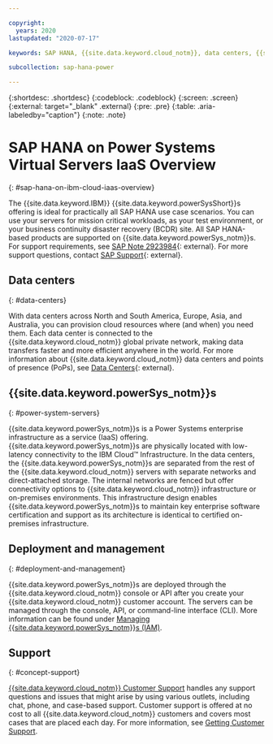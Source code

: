 ```yaml
---

copyright:
  years: 2020
lastupdated: "2020-07-17"

keywords: SAP HANA, {{site.data.keyword.cloud_notm}}, data centers, {{site.data.keyword.powerSys_notm}}, deployment, VLANs, SAP Certified, database, {{site.data.keyword.powerSysShort}}

subcollection: sap-hana-power

---
```


{:shortdesc: .shortdesc}
{:codeblock: .codeblock}
{:screen: .screen}
{:external: target="_blank" .external}
{:pre: .pre}
{:table: .aria-labeledby="caption"}
{:note: .note}

# SAP HANA on Power Systems Virtual Servers IaaS Overview
{: #sap-hana-on-ibm-cloud-iaas-overview}

The {{site.data.keyword.IBM}} {{site.data.keyword.powerSysShort}}s offering is ideal for practically all SAP HANA use case scenarios. You can use your servers for mission critical workloads, as your test environment, or your business continuity disaster recovery (BCDR) site. All SAP HANA-based products are supported on {{site.data.keyword.powerSys_notm}}s. For support requirements, see [SAP Note 2923984](https://launchpad.support.sap.com/#/notes/2923984){: external}. For more support questions, contact [SAP Support](https://support.sap.com/en/index.html){: external}.


## Data centers
{: #data-centers}

With data centers across North and South America, Europe, Asia, and Australia, you can provision cloud resources where (and when) you need them. Each data center is connected to the {{site.data.keyword.cloud_notm}} global private network, making data transfers faster and more efficient anywhere in the world. For more information about {{site.data.keyword.cloud_notm}} data centers and points of presence (PoPs), see [Data Centers](https://www.ibm.com/cloud/data-centers/){: external}.

## {{site.data.keyword.powerSys_notm}}s
{: #power-system-servers}

{{site.data.keyword.powerSys_notm}}s is a Power Systems enterprise infrastructure as a service (IaaS) offering. {{site.data.keyword.powerSys_notm}}s are physically located with low-latency connectivity to the IBM Cloud&trade; Infrastructure. In the data centers, the {{site.data.keyword.powerSys_notm}}s are separated from the rest of the {{site.data.keyword.cloud_notm}} servers with separate networks and direct-attached storage. The internal networks are fenced but offer connectivity options to {{site.data.keyword.cloud_notm}} infrastructure or on-premises environments. This infrastructure design enables {{site.data.keyword.powerSys_notm}}s to maintain key enterprise software certification and support as its architecture is identical to certified on-premises infrastructure.

## Deployment and management
{: #deployment-and-management}

{{site.data.keyword.powerSys_notm}}s are deployed through the {{site.data.keyword.cloud_notm}} console or API after you create your {{site.data.keyword.cloud_notm}} customer account. The servers can be managed through the console, API, or command-line interface (CLI). More information can be found under [Managing {{site.data.keyword.powerSys_notm}}s (IAM)](/docs/power-iaas?topic=power-iaas-managing-resources-and-users).

## Support
{: #concept-support}

[{{site.data.keyword.cloud_notm}} Customer Support](/docs/get-support?topic=get-support-getting-customer-support#getting-customer-support) handles any support questions and issues that might arise by using various outlets, including chat, phone, and case-based support. Customer support is offered at no cost to all {{site.data.keyword.cloud_notm}} customers and covers most cases that are placed each day. For more information, see [Getting Customer Support](/docs/get-support?topic=get-support-getting-customer-support#getting-customer-support).
